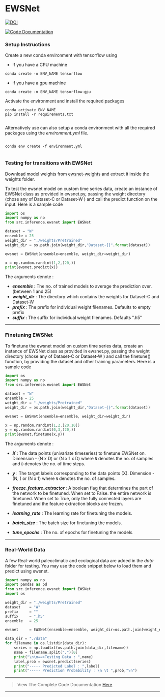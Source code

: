 # EWSNet 

[![DOI](https://zenodo.org/badge/DOI/10.5281/zenodo.5027683.svg)](https://doi.org/10.5281/zenodo.5027683)

[![Code Documentation](https://readthedocs.org/projects/pip/badge/?style=for-the-badge)](https://ewsnet.readthedocs.io/en/latest/)


### Setup Instructions
Create a new conda environment with tensorflow using 
  - If you have a CPU machine
```shell
conda create -n ENV_NAME tensorflow
```
- If you have a gpu machine

```shell
conda create -n ENV_NAME tensorflow-gpu
```

Activate the environment and install  the required packages
```shell
conda activate ENV_NAME
pip install -r requirements.txt 
	   
```

Alternatively use can also setup a conda environment with all the required packages using the *environment.yml* file.
```shell

conda env create -f environment.yml
	   
```

### Testing for transitions with EWSNet
Download model weights from  [ewsnet-weights](https://drive.google.com/file/d/1-aY2MepouLQdMSNkYD6jgSedwFXB8BUP/view?usp=sharing "ewsnet-weights") and extract it inside the weights folder.

To test the ewsnet model on custom time series data, create an instance of EWSNet class as provided in ewsnet.py, passing the weight directory (chose any of Dataset-C or Dataset-W ) and call the predict function on the input. Here is a sample code 


```python
import os
import numpy as np
from src.inference.ewsnet import EWSNet

dataset = "W"
ensemble = 25
weight_dir = "./weights/Pretrained"
weight_dir = os.path.join(weight_dir,"Dataset-{}".format(dataset))

ewsnet = EWSNet(ensemble=ensemble, weight_dir=weight_dir)

x = np.random.randint(1,2,(20,))
print(ewsnet.predict(x))
```

The arguments denote :
- ***ensemble*** : The no. of trained models to average the prediction over. (between 1 and 25)
- ***weight_dir*** : The directory which contains the weights for Dataset-C and Dataset-W 
- ***prefix***         : The prefix for individual weight filenames. Defaults to empty prefix
- ***suffix***         : The suffix for individual weight filenames. Defaults ".h5"

----
### Finetuning EWSNet

To finetune the ewsnet model on custom time series data, create an instance of EWSNet class as provided in ewsnet.py, passing the weight directory (chose any of Dataset-C or Dataset-W ) and call the finetune() function, by providing the dataset and other training parameters. Here is a sample code 


```python
import os
import numpy as np
from src.inference.ewsnet import EWSNet

dataset = "W"
ensemble = 25
weight_dir = "./weights/Pretrained"
weight_dir = os.path.join(weight_dir,"Dataset-{}".format(dataset))

ewsnet = EWSNet(ensemble=ensemble, weight_dir=weight_dir)

x = np.random.randint(1,2,(20,10))
y = np.random.randint(0,3,(20,))
print(ewsnet.finetune(x,y))

```
The arguments denote :
- ***X*** : The data points (univariate timeseries) to finetune EWSNet on. Dimension - (N x D) or (N x 1 x D) where `N` denotes the no. of samples and `D` denotes the no. of time steps.

- ***y*** : The target labels corresponding to the data points (X). Dimension - (N, ) or (N x 1) where `N` denotes the no. of samples.

- ***freeze_feature_extractor*** : A boolean flag that determines the part of the network to be finetuned. When set to False. the entire network is finetuned. When set to True, only the fully connected layers are finetuned and the feature extraction blocks are frozen.

- ***learning_rate*** : The learning rate for finetuning the models.

- ***batch_size*** : The batch size for finetuning the models.

- ***tune_epochs*** : The no. of epochs for finetuning the models.

----

### Real-World Data

A few Real-world paleoclimatic and ecological data are added in the *data* folder for testing. You may use the code snippet below to load them and predict using ewsnet. 

```python
import numpy as np
import pandas as pd 
from src.inference.ewsnet import EWSNet
import os

weight_dir = "./weights/Pretrained"
dataset    = "W"
prefix     = ""
suffix     = ".h5"
ensemble   = 25

ewsnet     = EWSNet(ensemble=ensemble, weight_dir=os.path.join(weight_dir,"Dataset-{}".format(dataset)), prefix=prefix,suffix=suffix)

data_dir = "./data"
for filename in os.listdir(data_dir):
    series = np.loadtxt(os.path.join(data_dir,filename))
    name = filename.split(".")[0]
    print("\n\n==>Testing Data : ",name)
    label,prob = ewsnet.predict(series)
    print("----- Predicted Label : ",label)
    print("----- Prediction Probability : \n \t ",prob,"\n")
```


-----

> View The Complete Code Documentation [Here](https://ewsnet.readthedocs.io/en/latest/)

-----
